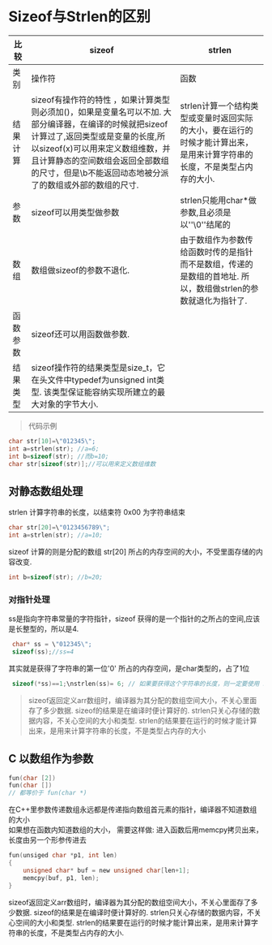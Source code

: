 # Sizeof与Strlen的区别

| 比较 |sizeof|strlen|
|--|---|---|
|类别|操作符|函数|
|结果计算|sizeof有操作符的特性 ，如果计算类型则必须加()，如果是变量名可以不加. 大部分编译器，在编译的时候就把sizeof计算过了,返回类型或是变量的长度,所以sizeof(x)可以用来定义数组维数，并且计算静态的空间数组会返回全部数组的尺寸，但是\b不能返回动态地被分派了的数组或外部的数组的尺寸. | strlen计算一个结构类型或变量时返回实际的大小，要在运行的时候才能计算出来，是用来计算字符串的长度，不是类型占内存的大小.
|参数|sizeof可以用类型做参数|strlen只能用char*做参数,且必须是以''\\0''结尾的|
|数组|数组做sizeof的参数不退化. |由于数组作为参数传给函数时传的是指针而不是数组，传递的是数组的首地址. 所以，数组做strlen的参数就退化为指针了.
|函数参数|sizeof还可以用函数做参数. |
|结果类型|sizeof操作符的结果类型是size_t，它在头文件中typedef为unsigned int类型. 该类型保证能容纳实现所建立的最大对象的字节大小.  |

> 代码示例

```c
char str[10]=\"012345\";
int a=strlen(str); //a=6;
int b=sizeof(str); //而b=10;
char str[sizeof(str)];//可以用来定义数组维数
```

## 对静态数组处理

strlen 计算字符串的长度，以结束符 0x00 为字符串结束

```c
char str[20]=\"0123456789\";
int a=strlen(str); //a=10;
```

sizeof 计算的则是分配的数组 str[20] 所占的内存空间的大小，不受里面存储的内容改变.

```c
int b=sizeof(str); //b=20;
```

### 对指针处理

 ss是指向字符串常量的字符指针，sizeof 获得的是一个指针的之所占的空间,应该是长整型的，所以是4.

```c
 char* ss = \"012345\";
 sizeof(ss);//ss=4
```

其实就是获得了字符串的第一位'0' 所占的内存空间，是char类型的，占了1位

```c
 sizeof(*ss)==1;\nstrlen(ss)= 6; // 如果要获得这个字符串的长度，则一定要使用 strlen
```

> sizeof返回定义arr数组时，编译器为其分配的数组空间大小，不关心里面存了多少数据. sizeof的结果是在编译时便计算好的. strlen只关心存储的数据内容，不关心空间的大小和类型. strlen的结果要在运行的时候才能计算出来，是用来计算字符串的长度，不是类型占内存的大小

## C  以数组作为参数

```c
fun(char [2])
fun(char [])
// 都等价于 fun(char *)
```

在C++里参数传递数组永远都是传递指向数组首元素的指针，编译器不知道数组的大小  
如果想在函数内知道数组的大小， 需要这样做:
进入函数后用memcpy拷贝出来，长度由另一个形参传进去  

```c
fun(unsiged char *p1, int len)
{
    unsigned char* buf = new unsigned char[len+1];
    memcpy(buf, p1, len);
}
```

sizeof返回定义arr数组时，编译器为其分配的数组空间大小，不关心里面存了多少数据. sizeof的结果是在编译时便计算好的.
strlen只关心存储的数据内容，不关心空间的大小和类型. strlen的结果要在运行的时候才能计算出来，是用来计算字符串的长度，不是类型占内存的大小.
